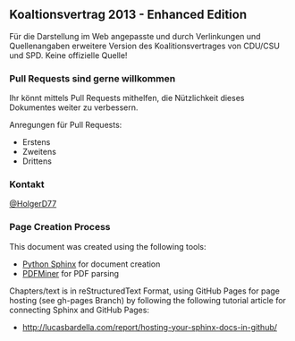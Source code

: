 Koaltionsvertrag 2013 - Enhanced Edition
----------------------------------------

Für die Darstellung im Web angepasste und durch Verlinkungen und Quellenangaben erweitere
Version des Koalitionsvertrages von CDU/CSU und SPD. Keine offizielle Quelle!

### Pull Requests sind gerne willkommen
Ihr könnt mittels Pull Requests mithelfen, die Nützlichkeit dieses Dokumentes weiter zu 
verbessern.

Anregungen für Pull Requests:
* Erstens
* Zweitens
* Drittens

### Kontakt
[@HolgerD77](https://twitter.com/holgerd77)


### Page Creation Process
This document was created using the following tools:
* [Python Sphinx](http://sphinx-doc.org/) for document creation
* [PDFMiner](http://www.unixuser.org/~euske/python/pdfminer/) for PDF parsing

Chapters/text is in reStructuredText Format, using GitHub Pages for page
hosting (see gh-pages Branch) by following the following tutorial article
for connecting Sphinx and GitHub Pages:
* http://lucasbardella.com/report/hosting-your-sphinx-docs-in-github/

